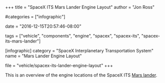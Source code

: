 +++
title = "SpaceX ITS Mars Lander Engine Layout"
author = "Jon Ross"

#categories = ["infographic"]

date = "2016-12-15T20:57:46-08:00"

tags = ["vehicle", "components", "engine", "spacex", "spacex-its", "spacex-its-mars-lander"]

[infographic]
category = "SpaceX Interplanetary Transportation System"
name = "Mars Lander Engine Layout"

file = "vehicle/spacex-its-lander-engine-layout"
+++

This is an overview of the engine locations of the SpaceX ITS [Mars lander](/tags/spacex-its-mars-lander/).

<!--more-->

<!-- TODO -->
